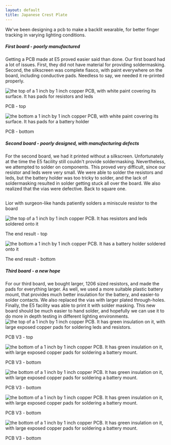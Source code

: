 ```yaml
---
layout: default
title: Japanese Crest Plate
---
```


We've been designing a pcb to make a backlit wearable, for better finger tracking in varying lighting conditions.

##### First board - poorly manufactured 

Getting a PCB made at E5 proved easier said than done.  Our first board had a lot of issues.  First, they did not have material for providing soldermasking.  Second, the silkscreen was complete fiasco, with paint everywhere on the board, including conductive pads.  Needless to say, we needed it re-printed properly.

<img src="{{ site.baseurl }}\pics\2019-July Japanese Crest\IMG_1405.JPG" alt="the top of a 1 inch by 1 inch copper PCB, with white paint covering its surface.  It has pads for resistors and leds" class="img-responsive" />
<p>PCB - top</p>
<img src="{{ site.baseurl }}pics\2019-July Japanese Crest\IMG_1412.JPG" alt="the bottom a 1 inch by 1 inch  copper PCB, with white paint covering its surface.  It has pads for a battery holder" class="img-responsive" />
<p>PCB - bottom</p>

##### Second board - poorly designed, with manufacturing defects
For the second board, we had it printed without a silkscreen.  Unfortunately at the time the E5 facility still couldn't provide soldermasking.  Nevertheless, we attempted to solder on components.  This proved very difficult, since our resistor and leds were very small.  We were able to solder the resistors and leds, but the battery holder was too tricky to solder, and the lack of soldermasking resulted in solder getting stuck all over the board.  We also realized that the vias were defective.  Back to square one.

<img src="\pics\2019-July Japanese Crest\IMG_1419.JPG" alt="" class="img-responsive" />
<p>Lior with surgeon-like hands patiently solders a miniscule resistor to the board</p>

<img src="\pics\2019-July Japanese Crest\IMG_1421.JPG" alt="the top of a 1 inch by 1 inch copper PCB. It has resistors and leds soldered onto it" class="img-responsive" />
<p>The end result - top</p>

<img src="\pics\2019-July Japanese Crest\IMG_1426.JPG" alt="the bottom a 1 inch by 1 inch  copper PCB.  It has a battery holder soldered onto it" class="img-responsive" />
<p>The end result - bottom</p>


##### Third board - a new hope
For our third board, we bought larger, 1206 sized resistors, and made the pads for everything larger.  As well, we used a more suitable plastic battery mount, that provides much better insulation for the battery, and easier-to solder contacts. We also replaced the vias with larger plated through-holes.  Finally, the E5 facility was able to print it with solder masking. This new board should be much easier to hand solder, and hopefully we can use it to do more in depth testing in different lighting environments.
<img src="\pics\2019-July Japanese Crest\IMG_1427.JPG" alt="the top of a 1 inch by 1 inch copper PCB. It has green insulation on it, with large exposed copper pads for soldering leds and resistors." class="img-responsive" />
<p>PCB V3 - top</p>

<img src="\pics\2019-July Japanese Crest\IMG_1428.JPG" alt="the bottom of a 1 inch by 1 inch copper PCB. It has green insulation on it, with large exposed copper pads for soldering a battery mount." class="img-responsive" />
<p>PCB V3 - bottom</p>

<img src="\pics\2019-July Japanese Crest\IMG_1429.JPG" alt="the bottom of a 1 inch by 1 inch copper PCB. It has green insulation on it, with large exposed copper pads for soldering a battery mount." class="img-responsive" />
<p>PCB V3 - bottom</p>


<img src="\pics\2019-July Japanese Crest\IMG_1431.JPG" alt="the bottom of a 1 inch by 1 inch copper PCB. It has green insulation on it, with large exposed copper pads for soldering a battery mount." class="img-responsive" />
<p>PCB V3 - bottom</p>


<img src="\pics\2019-July Japanese Crest\IMG_1434.JPG" alt="the bottom of a 1 inch by 1 inch copper PCB. It has green insulation on it, with large exposed copper pads for soldering a battery mount." class="img-responsive" />
<p>PCB V3 - bottom</p>
